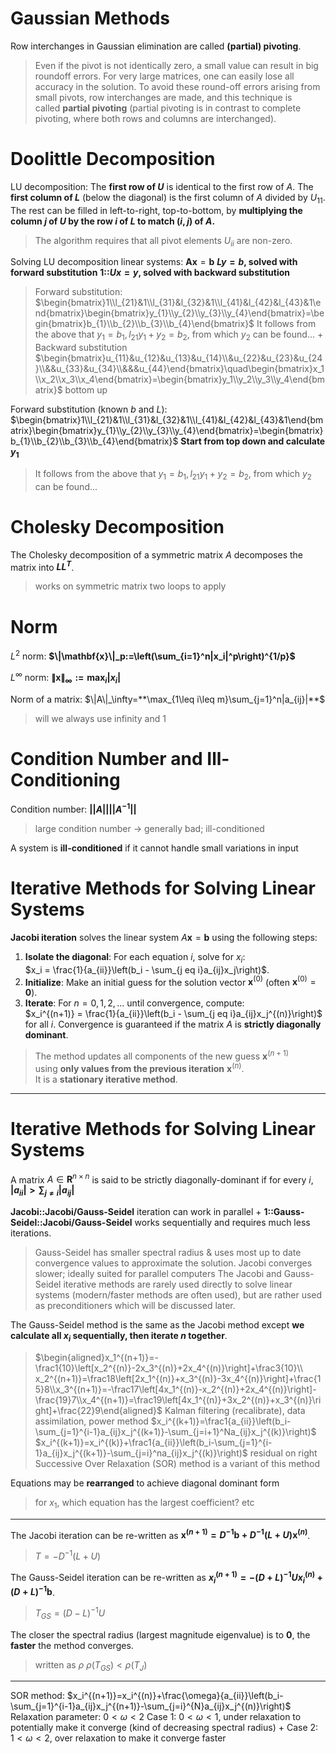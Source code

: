 # Gaussian Methods

Row interchanges in Gaussian elimination are called **(partial) pivoting**.
> Even if the pivot is not identically zero, a small value can result in big roundoff errors. For very large matrices, one can easily lose all accuracy in the solution. To avoid these round-off errors arising from small pivots, row interchanges are made, and this technique is called **partial pivoting** (partial pivoting is in contrast to complete pivoting, where both rows and columns are interchanged). 

# Doolittle Decomposition

LU decomposition:
The **first row of $U$** is identical to the first row of $A$.
The **first column of $L$** (below the diagonal) is the first column of $A$ divided by $U_{11}$.
The rest can be filled in left-to-right, top-to-bottom, by **multiplying the column $j$ of $U$ by the row $i$ of $L$ to match $(i,j)$ of $A$.**
>The algorithm requires that all pivot elements $U_{ii}$ are non-zero.

Solving LU decomposition linear systems:
$\mathbf{A}\mathbf{x}=\mathbf{b}$
**$L y = b$, solved with forward substitution**
**1::$Ux = y$, solved with backward substitution**
> Forward substitution:
> $\begin{bmatrix}1\\l_{21}&1\\l_{31}&l_{32}&1\\l_{41}&l_{42}&l_{43}&1\end{bmatrix}\begin{bmatrix}y_{1}\\y_{2}\\y_{3}\\y_{4}\end{bmatrix}=\begin{bmatrix}b_{1}\\b_{2}\\b_{3}\\b_{4}\end{bmatrix}$
> It follows from the above that $y_1=b_1,l_{21}y_1+y_2=b_2$, from which $y_2$ can be found...
> +
> Backward substitution
> $\begin{bmatrix}u_{11}&u_{12}&u_{13}&u_{14}\\&u_{22}&u_{23}&u_{24}\\&&u_{33}&u_{34}\\&&&u_{44}\end{bmatrix}\quad\begin{bmatrix}x_1\\x_2\\x_3\\x_4\end{bmatrix}=\begin{bmatrix}y_1\\y_2\\y_3\\y_4\end{bmatrix}$
> bottom up

Forward substitution (known $b$ and $L$):
 $\begin{bmatrix}1\\l_{21}&1\\l_{31}&l_{32}&1\\l_{41}&l_{42}&l_{43}&1\end{bmatrix}\begin{bmatrix}y_{1}\\y_{2}\\y_{3}\\y_{4}\end{bmatrix}=\begin{bmatrix}b_{1}\\b_{2}\\b_{3}\\b_{4}\end{bmatrix}$
**Start from top down and calculate $y_1$**
> It follows from the above that $y_1=b_1,l_{21}y_1+y_2=b_2$, from which $y_2$ can be found...

# Cholesky Decomposition

The Cholesky decomposition of a symmetric matrix $A$ decomposes the matrix into **$LL^T$**.
> works on symmetric matrix
> two loops to apply

# Norm

$L^2$ norm: 
**$\|\mathbf{x}\|_p:=\left(\sum_{i=1}^n|x_i|^p\right)^{1/p}$**

$L^\infty$ norm: 
**$\|\mathbf{x}\|_\infty:=\max_i|x_i|$**

Norm of a matrix: $\|A\|_\infty=**\max_{1\leq i\leq m}\sum_{j=1}^n|a_{ij}|**$
> will we always use infinity and 1

# Condition Number and Ill-Conditioning

Condition number: **$||A|| ||A^{-1}||$**
> large condition number -> generally bad; ill-conditioned

A system is **ill-conditioned** if it cannot handle small variations in input

# Iterative Methods for Solving Linear Systems

**Jacobi iteration** solves the linear system $A\mathbf{x} = \mathbf{b}$ using the following steps:
1. **Isolate the diagonal**: For each equation $i$, solve for $x_i$:  
    $x_i = \frac{1}{a_{ii}}\left(b_i - \sum_{j eq i}a_{ij}x_j\right)$.
2. **Initialize**: Make an initial guess for the solution vector $\mathbf{x}^{(0)}$ (often $\mathbf{x}^{(0)} = \mathbf{0}$).
3. **Iterate**: For $n = 0, 1, 2, ...$ until convergence, compute:  
    $x_i^{(n+1)} = \frac{1}{a_{ii}}\left(b_i - \sum_{j eq i}a_{ij}x_j^{(n)}\right)$ for all $i$.
Convergence is guaranteed if the matrix $A$ is **strictly diagonally dominant**.  
> The method updates all components of the new guess $\mathbf{x}^{(n+1)}$ using **only values from the previous iteration** $\mathbf{x}^{(n)}$.  
> It is a **stationary iterative method**.

***

# Iterative Methods for Solving Linear Systems

A matrix $A\in\mathbf{R}^{n\times n}$ is said to be strictly diagonally-dominant if for every $i$, **$|a_{ii}|>\sum_{j\neq i}|a_{ij}|$**

**Jacobi::Jacobi/Gauss-Seidel** iteration can work in parallel
+
**1::Gauss-Seidel::Jacobi/Gauss-Seidel** works sequentially and requires much less iterations.
> Gauss-Seidel has smaller spectral radius & uses most up to date convergence values to approximate the solution. Jacobi converges slower; ideally suited for parallel computers
> The Jacobi and Gauss-Seidel iterative methods are rarely used directly to solve linear systems (modern/faster methods are often used), but are rather used as preconditioners which will be discussed later.

The Gauss-Seidel method is the same as the Jacobi method except **we calculate all $x_i$ sequentially, then iterate $n$ together**.
> $\begin{aligned}x_1^{(n+1)}=-\frac1{10}\left[x_2^{(n)}-2x_3^{(n)}+2x_4^{(n)}\right]+\frac3{10}\\ x_2^{(n+1)}=\frac18\left[2x_1^{(n)}+x_3^{(n)}-3x_4^{(n)}\right]+\frac{15}8\\x_3^{(n+1)}=-\frac17\left[4x_1^{(n)}-x_2^{(n)}+2x_4^{(n)}\right]-\frac{19}7\\x_4^{(n+1)}=\frac19\left[4x_1^{(n)}+3x_2^{(n)}+x_3^{(n)}\right]+\frac{22}9\end{aligned}$
> Kalman filtering (recalibrate), data assimilation, power method
> $x_i^{(k+1)}=\frac1{a_{ii}}\left(b_i-\sum_{j=1}^{i-1}a_{ij}x_j^{(k+1)}-\sum_{j=i+1}^Na_{ij}x_j^{(k)}\right)$
> $x_i^{(k+1)}=x_i^{(k)}+\frac1{a_{ii}}\left(b_i-\sum_{j=1}^{i-1}a_{ij}x_j^{(k+1)}-\sum_{j=i}^na_{ij}x_j^{(k)}\right)$
> residual on right
> Successive Over Relaxation (SOR) method is a variant of this method

Equations may be **rearranged** to achieve diagonal dominant form
> for $x_1$, which equation has the largest coefficient? etc

***

The Jacobi iteration can be re-written as **$\mathbf{x}^{(n+1)}=D^{-1}\mathbf{b}+D^{-1}(L+U)\mathbf{x}^{(n)}$**.
> $T = -D^{-1}(L + U)$

The Gauss-Seidel iteration can be re-written as **$x_i^{(n+1)}=-(D+L)^{-1}Ux_i^{(n)}+(D+L)^{-1}\mathbf{b}$**.
> $T_{GS} = (D-L)^{-1}U$

The closer the spectral radius (largest magnitude eigenvalue) is to **0**, the **faster** the method converges.
> written as $\rho$
> $\rho(T_{GS}) < \rho(T_J)$


***

SOR method: $x_i^{(n+1)}=x_i^{(n)}+\frac{\omega}{a_{ii}}\left(b_i-\sum_{j=1}^{i-1}a_{ij}x_j^{(n+1)}-\sum_{j=i}^{N}a_{ij}x_j^{(n)}\right)$
Relaxation parameter: $0 < \omega < 2$
Case 1: $0 < \omega < 1$, under relaxation
to potentially make it converge (kind of decreasing spectral radius)
+
Case 2:  $1 < \omega < 2$, over relaxation
to make it converge faster